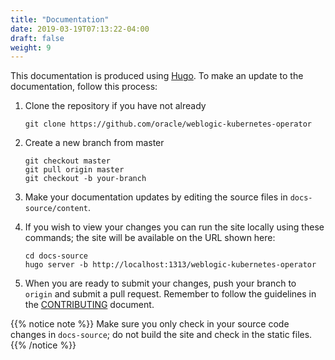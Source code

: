 ```yaml
---
title: "Documentation"
date: 2019-03-19T07:13:22-04:00
draft: false
weight: 9
---
```


This documentation is produced using [Hugo](http://gohugo.io).  To make an 
update to the documentation, follow this process:

1. Clone the repository if you have not already

    ```
    git clone https://github.com/oracle/weblogic-kubernetes-operator
    ```

2. Create a new branch from master

    ```
    git checkout master
    git pull origin master
    git checkout -b your-branch
    ```

3. Make your documentation updates by editing the source files in 
`docs-source/content`.

4. If you wish to view your changes you can run the site locally using 
these commands; the site will be available on the URL shown here:

    ```
    cd docs-source
    hugo server -b http://localhost:1313/weblogic-kubernetes-operator
    ```

5. When you are ready to submit your changes, push your branch to `origin`
and submit a pull request. Remember to follow the guidelines in the 
[CONTRIBUTING](https://github.com/oracle/weblogic-kubernetes-operator/blob/master/CONTRIBUTING.md)
document.

{{% notice note %}}
Make sure you only check in your source code changes in `docs-source`; do 
not build the site and check in the static files.
{{% /notice %}}
